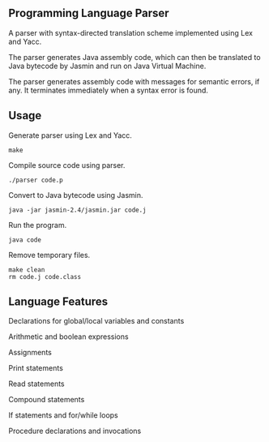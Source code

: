 ## Programming Language Parser
A parser with syntax-directed translation scheme implemented using Lex and Yacc.

The parser generates Java assembly code, which can then be translated to Java bytecode by Jasmin and run on Java Virtual Machine.

The parser generates assembly code with messages for semantic errors, if any. It terminates immediately when a syntax error is found.

## Usage
Generate parser using Lex and Yacc.
```
make
```
Compile source code using parser.
```
./parser code.p
```
Convert to Java bytecode using Jasmin.
```
java -jar jasmin-2.4/jasmin.jar code.j
```
Run the program.
```
java code
```
Remove temporary files.
```
make clean
rm code.j code.class
```

## Language Features
Declarations for global/local variables and constants

Arithmetic and boolean expressions

Assignments

Print statements

Read statements

Compound statements

If statements and for/while loops

Procedure declarations and invocations
